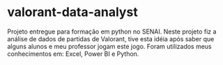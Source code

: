 # valorant-data-analyst
Projeto entregue para formação em python no SENAI. Neste projeto fiz a análise de dados de partidas de Valorant, tive esta idéia após saber que alguns alunos e meu professor jogam este jogo. Foram utilizados meus conhecimentos em: Excel, Power BI e Python.
